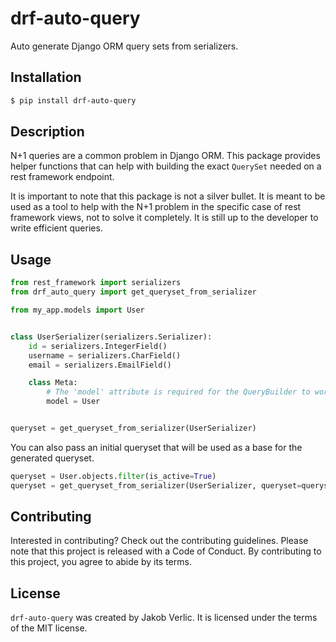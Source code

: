 # drf-auto-query

Auto generate Django ORM query sets from serializers.

## Installation

```bash
$ pip install drf-auto-query
```

## Description

N+1 queries are a common problem in Django ORM. This package provides helper functions
that can help with building the exact `QuerySet` needed on a rest framework endpoint.

It is important to note that this package is not a silver bullet. It is meant to be used as a
tool to help with the N+1 problem in the specific case of rest framework views, not to solve 
it completely. It is still up to the developer to write efficient queries.

## Usage

```python
from rest_framework import serializers
from drf_auto_query import get_queryset_from_serializer

from my_app.models import User


class UserSerializer(serializers.Serializer):
    id = serializers.IntegerField()
    username = serializers.CharField()
    email = serializers.EmailField()

    class Meta:
        # The 'model' attribute is required for the QueryBuilder to work
        model = User


queryset = get_queryset_from_serializer(UserSerializer)
```

You can also pass an initial queryset that will be used as a base for the generated queryset.

```python
queryset = User.objects.filter(is_active=True)
queryset = get_queryset_from_serializer(UserSerializer, queryset=queryset)
```

## Contributing

Interested in contributing? Check out the contributing guidelines. Please note that this project is released with a Code of Conduct. By contributing to this project, you agree to abide by its terms.

## License

`drf-auto-query` was created by Jakob Verlic. It is licensed under the terms of the MIT license.
